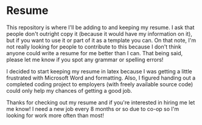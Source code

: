 Resume
======
This repository is where I'll be adding to and keeping my resume.  I ask that people don't outright copy it (because it would have my information on it), but if you want to use it or part of it as a template you can.  On that note, I'm not really looking for people to contribute to this because I don't think anyone could write a resume for me better than I can.  That being said, please let me know if you spot any grammar or spelling errors!

I decided to start keeping my resume in latex because I was getting a little frustrated with Microsoft Word and formatting. Also, I figured handing out a completed coding project to employers (with freely available source code) could only help my chances of getting a good job.  

Thanks for checking out my resume and if you're interested in hiring me let me know!  I need a new job every 8 months or so due to co-op so I'm looking for work more often than most!
